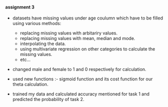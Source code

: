 #### assignment 3

- datasets have missing values under age coulumn which have to be filled using various methods:
    - replacing missing values with arbitariry values.
    - replacing missing values with mean, median and mode.
    - interpolating the data.
    - using multivariate regression on other categories to calculate the missing values.
    - etc...

-   changed male and female to 1 and 0 respectively for calculation.
-  used new functions :- sigmoid function and its cost function for our theta calculation.
- trained my data and calculated accuracy mentioned for task 1 and predicted the probability of task 2. 
